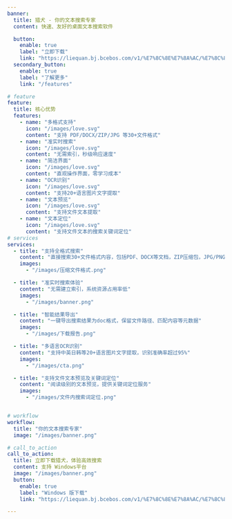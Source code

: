 ```yaml
---
banner:
  title: 猎犬 - 你的文本搜索专家
  content: 快速、友好的桌面文本搜索软件

  button:
    enable: true
    label: "立即下载"
    link: "https://liequan.bj.bcebos.com/v1/%E7%8C%8E%E7%8A%AC/%E7%8C%8E%E7%8A%AC_setup_1.0.0.0_all.exe?authorization=bce-auth-v1%2Fc0b4c4bd65ef47f5b0b63047461f8463%2F2025-05-07T08%3A04%3A49Z%2F-1%2Fhost%2Ff5576099048af9b9f98367c099cfeeee5137e9198239796856fa48877e8ee3ec"
  secondary_button:
    enable: true
    label: "了解更多"
    link: "/features"

# feature
feature:
  title: 核心优势
  features:
    - name: "多格式支持"
      icon: "/images/love.svg"
      content: "支持 PDF/DOCX/ZIP/JPG 等30+文件格式"
    - name: "准实时搜索"
      icon: "/images/love.svg"
      content: "无需索引，秒级响应速度"
    - name: "简洁界面"
      icon: "/images/love.svg"
      content: "直观操作界面，零学习成本"
    - name: "OCR识别"
      icon: "/images/love.svg"
      content: "支持20+语言图片文字提取"
    - name: "文本预览"
      icon: "/images/love.svg"
      content: "支持文件文本提取"
    - name: "文本定位"
      icon: "/images/love.svg"
      content: "支持文件文本的搜索关键词定位"
# services
services:
  - title: "支持全格式搜索"
    content: "直接搜索30+文件格式内容，包括PDF、DOCX等文档，ZIP压缩包，JPG/PNG图片中的文字"
    images:
      - "/images/压缩文件格式.png"

  - title: "准实时搜索体验"
    content: "无需建立索引，系统资源占用率低"
    images:
      - "/images/banner.png"

  - title: "智能结果导出"
    content: "一键导出搜索结果为doc格式，保留文件路径、匹配内容等元数据"
    images:
      - "/images/下载报告.png"

  - title: "多语言OCR识别"
    content: "支持中英日韩等20+语言图片文字提取，识别准确率超过95%"
    images:
      - "/images/cta.png"

  - title: "支持文件文本预览及关键词定位"
    content: "阅读级别的文本预览，提供关键词定位服务"
    images:
      - "/images/文件内搜索词定位.png"


# workflow
workflow:
  title: "你的文本搜索专家"
  image: "/images/banner.png"

# call_to_action
call_to_action:
  title: 立即下载猎犬，体验高效搜索
  content: 支持 Windows平台
  image: "/images/banner.png"
  button:
    enable: true
    label: "Windows 版下载"
    link: "https://liequan.bj.bcebos.com/v1/%E7%8C%8E%E7%8A%AC/%E7%8C%8E%E7%8A%AC_setup_1.0.0.0_all.exe?authorization=bce-auth-v1%2Fc0b4c4bd65ef47f5b0b63047461f8463%2F2025-05-07T08%3A04%3A49Z%2F-1%2Fhost%2Ff5576099048af9b9f98367c099cfeeee5137e9198239796856fa48877e8ee3ec"

---
```

